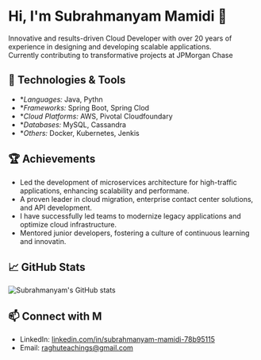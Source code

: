 # Hi, I'm Subrahmanyam Mamidi 👋
Innovative and results-driven Cloud Developer with over 20 years of experience in designing and developing scalable applications.  
Currently contributing to transformative projects at JPMorgan Chase

## 🔧 Technologies & Tools

- **Languages:* Java, Pythn
- **Frameworks:* Spring Boot, Spring Clod
- **Cloud Platforms:* AWS, Pivotal Cloudfoundary
- **Databases:* MySQL, Cassandra
- **Others:* Docker, Kubernetes, Jenkis

## 🏆 Achievements
- Led the development of microservices architecture for high-traffic applications, enhancing scalability and performane.
- A proven leader in cloud migration, enterprise contact center solutions, and API development.
- I have successfully led teams to modernize legacy applications and optimize cloud infrastructure.
- Mentored junior developers, fostering a culture of continuous learning and innovatin.

## 📈 GitHub Stats

![Subrahmanyam's GitHub stats](https://github-readme-stats.vercel.app/api?username=msminus&show_icons=true&theme=radical)

## 📫 Connect with M

- LinkedIn: [linkedin.com/in/subrahmanyam-mamidi-78b95115](https://www.linkedin.com/in/subrahmanyam-mamidi-78b9115)
- Email: raghuteachings@gmail.com
